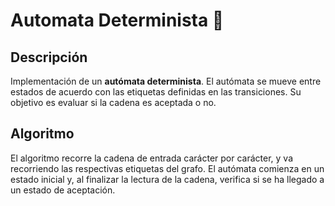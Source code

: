 # Automata Determinista 🤖

## Descripción
Implementación de un **autómata determinista**. 
El autómata se mueve entre estados de acuerdo con las etiquetas definidas en las transiciones.
Su objetivo es evaluar si la cadena es aceptada o no.

## Algoritmo
El algoritmo recorre la cadena de entrada carácter por carácter, y va recorriendo las respectivas etiquetas del grafo. 
El autómata comienza en un estado inicial y, al finalizar la lectura de la cadena, verifica si se ha llegado a un estado de aceptación.
